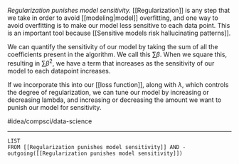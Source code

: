 *Regularization punishes model sensitivity.* [[Regularization]] is any step that we take in order to avoid [[modeling|model]] overfitting, and one way to avoid overfitting is to make our model less sensitive to each data point. This is an important tool because [[Sensitive models risk hallucinating patterns]]. 

We can quantify the sensitivity of our model by taking the sum of all the coefficients present in the algorithm. We call this $\sum{\beta}$. When we square this, resulting in $\sum{\beta^2}$, we have a term that increases as the sensitivity of our model to each datapoint increases. 

If we incorporate this into our [[loss function]], along with $\lambda$, which controls the degree of regularization, we can tune our model by increasing or decreasing lambda, and increasing or decreasing the amount we want to punish our model for sensitivity. 

#idea/compsci/data-science 

---
```dataview
LIST
FROM [[Regularization punishes model sensitivity]] AND -outgoing([[Regularization punishes model sensitivity]])
```